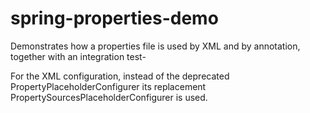 # spring-properties-demo

Demonstrates how a properties file is used by XML and by annotation, together with an integration test-

For the XML configuration, instead of the deprecated PropertyPlaceholderConfigurer its replacement PropertySourcesPlaceholderConfigurer is used.
